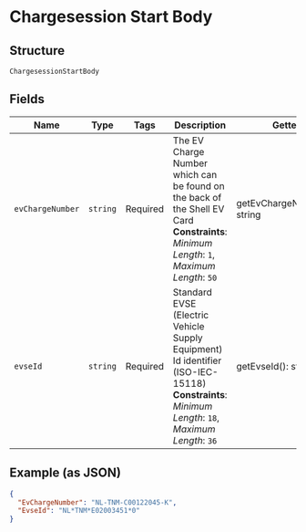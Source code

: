 
# Chargesession Start Body

## Structure

`ChargesessionStartBody`

## Fields

| Name | Type | Tags | Description | Getter | Setter |
|  --- | --- | --- | --- | --- | --- |
| `evChargeNumber` | `string` | Required | The EV Charge Number which can be found on the back of the Shell EV Card<br>**Constraints**: *Minimum Length*: `1`, *Maximum Length*: `50` | getEvChargeNumber(): string | setEvChargeNumber(string evChargeNumber): void |
| `evseId` | `string` | Required | Standard EVSE (Electric Vehicle Supply Equipment) Id identifier (ISO-IEC-15118)<br>**Constraints**: *Minimum Length*: `18`, *Maximum Length*: `36` | getEvseId(): string | setEvseId(string evseId): void |

## Example (as JSON)

```json
{
  "EvChargeNumber": "NL-TNM-C00122045-K",
  "EvseId": "NL*TNM*E02003451*0"
}
```

